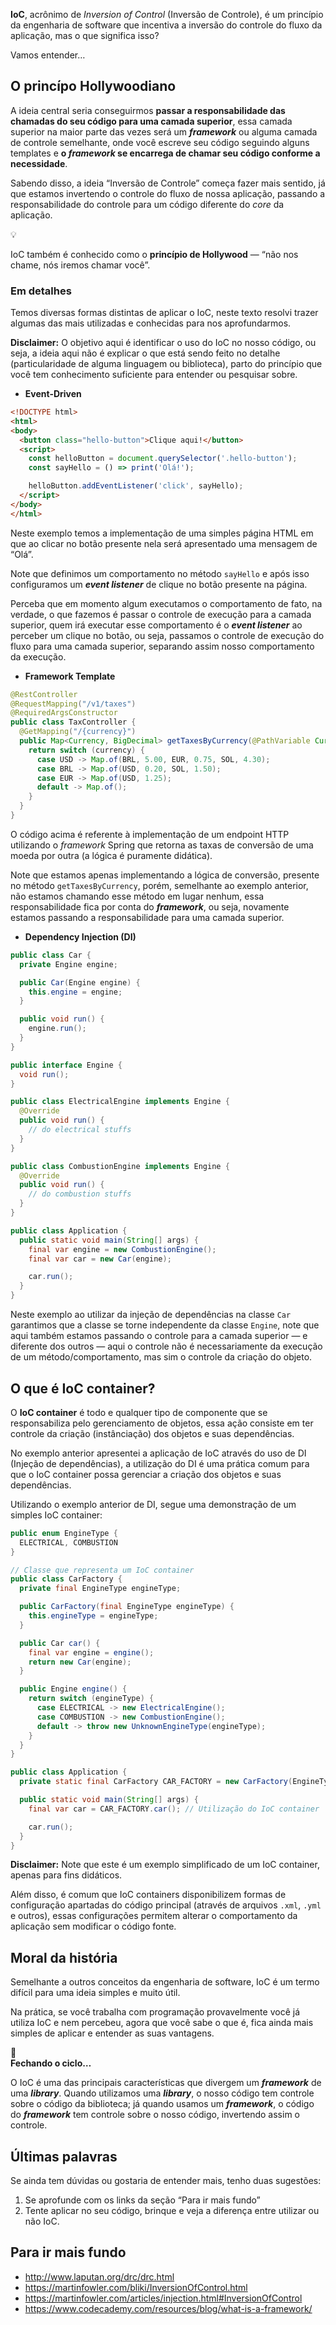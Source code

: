 **IoC**, acrônimo de *Inversion of Control* (Inversão de Controle), é um princípio da engenharia de software que incentiva a inversão do controle do fluxo da aplicação, mas o que significa isso? 

Vamos entender…

## O princípo Hollywoodiano

A ideia central seria conseguirmos **passar a responsabilidade das chamadas do seu código para uma camada superior**, essa camada superior na maior parte das vezes será um _**framework**_ ou alguma camada de controle semelhante, onde você escreve seu código seguindo alguns templates e **o _framework_ se encarrega de chamar seu código conforme a necessidade**.

Sabendo disso, a ideia “Inversão de Controle” começa fazer mais sentido, já que estamos invertendo o controle do fluxo de nossa aplicação, passando a responsabilidade do controle para um código diferente do *core* da aplicação.

<aside class="callout">
  <span class="icon">💡</span>
  <div class="content">
    <p>IoC também é conhecido como o <strong>princípio de Hollywood</strong> — “não nos chame, nós iremos chamar você”.</p>
  </div>
</aside>

### Em detalhes

Temos diversas formas distintas de aplicar o IoC, neste texto resolvi trazer algumas das mais utilizadas e conhecidas para nos aprofundarmos.

**Disclaimer:** O objetivo aqui é identificar o uso do IoC no nosso código, ou seja, a ideia aqui não é explicar o que está sendo feito no detalhe (particularidade de alguma linguagem ou biblioteca), parto do princípio que você tem conhecimento suficiente para entender ou pesquisar sobre.

- **Event-Driven**

```html
<!DOCTYPE html>
<html>
<body>
  <button class="hello-button">Clique aqui!</button>
  <script>
    const helloButton = document.querySelector('.hello-button');
    const sayHello = () => print('Olá!');

    helloButton.addEventListener('click', sayHello);
  </script>
</body>
</html>
```

Neste exemplo temos a implementação de uma simples página HTML em que ao clicar no botão presente nela será apresentado uma mensagem de “Olá”. 

Note que definimos um comportamento no método `sayHello` e após isso configuramos um _**event listener**_ de clique no botão presente na página.

Perceba que em momento algum executamos o comportamento de fato, na verdade, o que fazemos é passar o controle de execução para a camada superior, quem irá executar esse comportamento é o _**event listener**_ ao perceber um clique no botão, ou seja, passamos o controle de execução do fluxo para uma camada superior, separando assim nosso comportamento da execução.

- **Framework Template**

```java
@RestController
@RequestMapping("/v1/taxes")
@RequiredArgsConstructor
public class TaxController {
  @GetMapping("/{currency}")
  public Map<Currency, BigDecimal> getTaxesByCurrency(@PathVariable Currency currency) {
    return switch (currency) {
      case USD -> Map.of(BRL, 5.00, EUR, 0.75, SOL, 4.30);
      case BRL -> Map.of(USD, 0.20, SOL, 1.50);
      case EUR -> Map.of(USD, 1.25);
      default -> Map.of();
    }
  }
}
```

O código acima é referente à implementação de um endpoint HTTP utilizando o *framework* Spring que retorna as taxas de conversão de uma moeda por outra (a lógica é puramente didática).

Note que estamos apenas implementando a lógica de conversão, presente no método `getTaxesByCurrency`, porém, semelhante ao exemplo anterior, não estamos chamando esse método em lugar nenhum, essa responsabilidade fica por conta do _**framework**_, ou seja, novamente estamos passando a responsabilidade para uma camada superior.

- **Dependency Injection (DI)**

```java
public class Car {
  private Engine engine;

  public Car(Engine engine) {
    this.engine = engine;
  }

  public void run() {
    engine.run();
  }
}

public interface Engine {
  void run();
}

public class ElectricalEngine implements Engine {
  @Override
  public void run() {
    // do electrical stuffs
  }
}

public class CombustionEngine implements Engine {
  @Override
  public void run() {
    // do combustion stuffs
  }
}

public class Application {
  public static void main(String[] args) {
    final var engine = new CombustionEngine(); 
    final var car = new Car(engine);

    car.run();
  }
}
```

Neste exemplo ao utilizar da injeção de dependências na classe `Car` garantimos que a classe se torne independente da classe `Engine`, note que aqui também estamos passando o controle para a camada superior — e diferente dos outros — aqui o controle não é necessariamente da execução de um método/comportamento, mas sim o controle da criação do objeto.

## O que é IoC container?

O **IoC container** é todo e qualquer tipo de componente que se responsabiliza pelo gerenciamento de objetos, essa ação consiste em ter controle da criação (instânciação) dos objetos e suas dependências.

No exemplo anterior apresentei a aplicação de IoC através do uso de DI (Injeção de dependências), a utilização do DI é uma prática comum para que o IoC container possa gerenciar a criação dos objetos e suas dependências.

Utilizando o exemplo anterior de DI, segue uma demonstração de um simples IoC container:

```java
public enum EngineType {
  ELECTRICAL, COMBUSTION
}

// Classe que representa um IoC container
public class CarFactory {
  private final EngineType engineType;

  public CarFactory(final EngineType engineType) {
    this.engineType = engineType;
  }

  public Car car() {
    final var engine = engine(); 
    return new Car(engine);
  }

  public Engine engine() {
    return switch (engineType) {
      case ELECTRICAL -> new ElectricalEngine();
      case COMBUSTION -> new CombustionEngine();
      default -> throw new UnknownEngineType(engineType);
    }
  }
}

public class Application {
  private static final CarFactory CAR_FACTORY = new CarFactory(EngineType.ELECTRICAL);

  public static void main(String[] args) {
    final var car = CAR_FACTORY.car(); // Utilização do IoC container

    car.run();
  }
}
```

**Disclaimer:** Note que este é um exemplo simplificado de um IoC container, apenas para fins didáticos.

Além disso, é comum que IoC containers disponibilizem formas de configuração apartadas do código principal (através de arquivos `.xml`, `.yml` e outros), essas configurações permitem alterar o comportamento da aplicação sem modificar o código fonte.

## Moral da história

Semelhante a outros conceitos da engenharia de software, IoC é um termo difícil para uma ideia simples e muito útil.

Na prática, se você trabalha com programação provavelmente você já utiliza IoC e nem percebeu, agora que você sabe o que é, fica ainda mais simples de aplicar e entender as suas vantagens.

<aside class="callout">
  <span class="icon">🔄</span>
  <div class="content">
    <strong>Fechando o ciclo…</strong>
    </br>
    <p>O IoC é uma das principais características que divergem um <i><strong>framework</strong></i> de uma <i><strong>library</strong></i>.
    Quando utilizamos uma <i><strong>library</strong></i>, o nosso código tem controle sobre o código da biblioteca; já quando usamos um <i><strong>framework</strong></i>, o código do <i><strong>framework</strong></i> tem controle sobre o nosso código, invertendo assim o controle.</p>
  </div>
</aside>

## Últimas palavras

Se ainda tem dúvidas ou gostaria de entender mais, tenho duas sugestões:

1. Se aprofunde com os links da seção “Para ir mais fundo”
2. Tente aplicar no seu código, brinque e veja a diferença entre  utilizar ou não IoC.

## Para ir mais fundo

- <http://www.laputan.org/drc/drc.html>
- <https://martinfowler.com/bliki/InversionOfControl.html>
- <https://martinfowler.com/articles/injection.html#InversionOfControl>
- <https://www.codecademy.com/resources/blog/what-is-a-framework/>